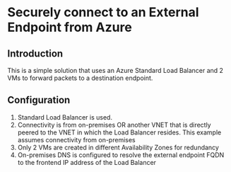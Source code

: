 # Securely connect to an External Endpoint from Azure

## Introduction
This is a simple solution that uses an Azure Standard Load Balancer and 2 VMs to forward packets to a destination endpoint.

## Configuration
1. Standard Load Balancer is used.
2. Connectivity is from on-premises OR another VNET that is directly peered to the VNET in which the Load Balancer resides.  This example assumes connectivity from on-premises
3. Only 2 VMs are created in different Availability Zones for redundancy
4. On-premises DNS is configured to resolve the external endpoint FQDN to the frontend IP address of the Load Balancer
